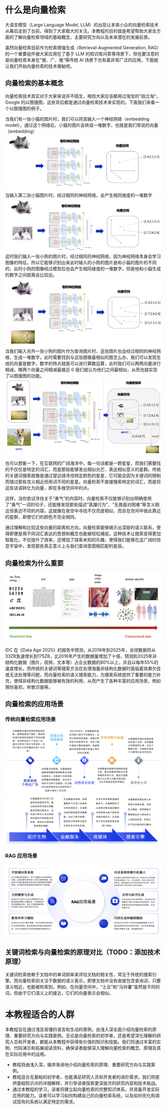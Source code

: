 # 什么是向量检索

大语言模型（Large Language Model, LLM）的出现让本来小众的向量检索技术从幕后走到了台前，得到了大家极大的关注。本教程的目的就是希望帮助大家全方面的了解向量检索领域的基础概念，主要研究方向以及未来潜在的发展前景。

虽然向量检索目前作为检索增强生成（Retrieval-Augmented Generation, RAG）的一个重要组件被大家应用在了基于 LLM 的知识库问答等场景下，但也要注意的是向量检索本身在”搜、广、推“等传统 AI 场景下也有着非常广泛的应用，下面就让我们开始向量检索的技术揭秘吧。

## 向量检索的基本概念

向量检索技术其实对于大家来说并不陌生，相信大家应该都用过淘宝的”拍立淘“，Google 的以图搜图，这些背后都是通过向量检索技术来实现的。下面我们来看一个以图搜图的例子。

当我们有一张小猫的图片时，我们可以将其输入一个神经网络（embedding model），通过这个网络后，小猫的图片会转成一堆数字，也就是我们常说的向量（embedding）
![vs1](./images/vs1.png)
当输入第二张小猫图片时，经过相同的神经网络，会产生相同维度的一堆数字
![vs2](./images/vs2.png)
这时我们输入一张小狗的图片时，经过相同的神经网络，因为神经网络本身会学习图像的特征，所以它能够识别出来此时输入的小狗的图片是和小猫的图片的不同的，此时小狗的图像经过模型后也会产生相同维度的一堆数字，但是他和小猫生成的数字之间距离会比较远。
![vs3](./images/vs3.png)
当我们输入另外一张小狗的图片作为查询图片时，这张图片也会经过相同的神经网络，生成一堆数字。此时需要找到与这张图像最相似的图怎么办，我们可以发现生成的向量是数字，数字的特点就是可以进行算数运算，此时我们可以两两向量进行相减，哪两个向量之间相减最接近 0 我们就认为他们之间最相似，从而也就实现了以图搜图的功能。
![vs4](./images/vs4.png)

也可以想象一下，在互联网的广阔海洋中，每一句话都是一颗星星，而我们需要找的不仅仅是特定的词汇，而是那些能够发出相似光芒、表达相似意义的星群。传统的关键词搜索就像是通过望远镜寻找特定颜色的星星，它可能会因为关键词的限制而错过那些含义相近但用词不同的星星。向量检索不直接搜索特定的词汇，而是将这些话语转化为向量，即在多维空间中的点。

这样，当你尝试寻找关于“勇气”的内容时，向量检索不仅能够识别出明确使用了“勇气”一词的句子，还能够发现那些描述“英雄行为”、“无畏面对困难”等含义相近但表述不同的内容。这就像在夜空中寻找不仅亮度相似，而且在空间中彼此靠近的星群，即使它们的颜色不完全相同。

通过理解和比较这些向量的距离和方向，向量检索能够揭示出深层的语义联系，使得即便是用不同词汇表达的思想和概念也能被轻松捕捉。这种技术让搜索变得更加智能化，不仅提升了效率，还增加了探索未知的乐趣，使得我们能够在这广阔的信息宇宙中，发现那些真正意义上与我们查询意图相匹配的星辰。

## 向量检索为什么重要

![unstructed data](./images/unstructed-data.png)

IDC 在《Data Age 2025》的报告中预测，从2018年到2025年，全球数据将从33ZB急速增长到175ZB，比2016年产生的数据量增加了十倍，预测到2025年非结构化数据（图片，视频，文本等）占企业数据的80%以上，并且以每年55%的速度增长，而传统的关键词等搜索方法在处理海量非结构化数据时面临着效果欠佳或无法处理等问题，而向量检索的语义搜索能力，为搜索系统提供了重要的能力补充，使得非结构化数据能够被有效的利用，从而产生了各种丰富的应用场景，例如猜你喜欢，听歌识曲等。

## 向量检索的应用场景

### 传统向量检索应用场景

![scene1](./images/scene1.png)
![scene2](./images/scene2.png)

### RAG 应用场景

![scene3](./images/scene3.png)

## 关键词检索与向量检索的原理对比（TODO：添加技术原理）

关键词检索依赖于文档中的单词频率来评估文档的相关性，常见于传统的搜索引擎。而向量检索则关注于数据的语义表示，即使文档中没有直接包含查询词，只要语义相近，也能被检索到。例如，在向量空间中，“土豆”和“马铃薯”虽然是不同的词，但由于它们语义上的接近，它们的向量表示会相似。

# 本教程适合的人群

本教程旨在通过浅显易懂的语言和生动的案例，由浅入深全面介绍向量检索的原理、重要研究方向与实践案例。无论是向量检索的初学者，还是希望深化理解的研究人员和开发者，都能从本教程中获得有价值的知识和技能。我们将通过丰富的实例、代码演示和拓展阅读资料，确保读者能够深入理解向量检索的概念、原理及其在实际应用中的运用。

- 教程将由浅入深，循序渐进地介绍向量检索的原理、重要研究方向与实践案例。
- 教程适合无基础的初学者，也能满足研究人员和开发者的进阶需求。我们将提供基础知识点的详细解释，并引导读者探索更深层次的研究内容和技术挑战。
- 通过本教程的学习，读者将建立起向量检索的完整知识体系，并具备开发实际应用的能力。读者可以学习如何构建自己的向量检索系统，以及如何优化和调试现有的系统以满足特定的需求。
